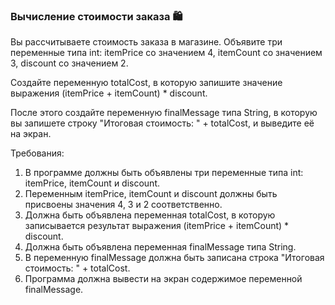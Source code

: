 
### Вычисление стоимости заказа 🛍️

Вы рассчитываете стоимость заказа в магазине. Объявите три переменные типа int: itemPrice со значением 4, itemCount со значением 3, discount со значением 2.

Создайте переменную totalCost, в которую запишите значение выражения (itemPrice + itemCount) * discount.

После этого создайте переменную finalMessage типа String, в которую вы запишете строку "Итоговая стоимость: " + totalCost, и выведите её на экран.

Требования:
1. В программе должны быть объявлены три переменные типа int: itemPrice, itemCount и discount. 
2. Переменным itemPrice, itemCount и discount должны быть присвоены значения 4, 3 и 2 соответственно. 
3. Должна быть объявлена переменная totalCost, в которую записывается результат выражения (itemPrice + itemCount) * discount. 
4. Должна быть объявлена переменная finalMessage типа String. 
5. В переменную finalMessage должна быть записана строка "Итоговая стоимость: " + totalCost. 
6. Программа должна вывести на экран содержимое переменной finalMessage.